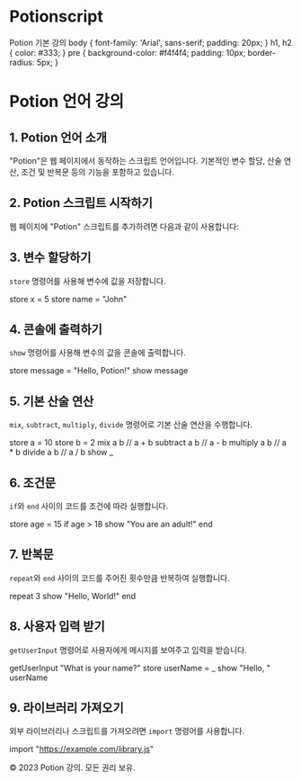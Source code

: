 # Potionscript
  Potion 기본 강의 body { font-family: 'Arial', sans-serif; padding: 20px; } h1, h2 { color: #333; } pre { background-color: #f4f4f4; padding: 10px; border-radius: 5px; }

Potion 언어 강의
============

1\. Potion 언어 소개
----------------

"Potion"은 웹 페이지에서 동작하는 스크립트 언어입니다. 기본적인 변수 할당, 산술 연산, 조건 및 반복문 등의 기능을 포함하고 있습니다.

2\. Potion 스크립트 시작하기
--------------------

웹 페이지에 "Potion" 스크립트를 추가하려면 다음과 같이 사용합니다:

<script type="text/potion">
  // Potion 코드
</script>

3\. 변수 할당하기
-----------

`store` 명령어를 사용해 변수에 값을 저장합니다.

store x = 5
store name = "John"
    

4\. 콘솔에 출력하기
------------

`show` 명령어를 사용해 변수의 값을 콘솔에 출력합니다.

store message = "Hello, Potion!"
show message
    

5\. 기본 산술 연산
------------

`mix`, `subtract`, `multiply`, `divide` 명령어로 기본 산술 연산을 수행합니다.

store a = 10
store b = 2
mix a b       // a + b
subtract a b  // a - b
multiply a b  // a \* b
divide a b    // a / b
show \_
    

6\. 조건문
-------

`if`와 `end` 사이의 코드를 조건에 따라 실행합니다.

store age = 15
if age > 18
  show "You are an adult!"
end
    

7\. 반복문
-------

`repeat`와 `end` 사이의 코드를 주어진 횟수만큼 반복하여 실행합니다.

repeat 3
  show "Hello, World!"
end
    

8\. 사용자 입력 받기
-------------

`getUserInput` 명령어로 사용자에게 메시지를 보여주고 입력을 받습니다.

getUserInput "What is your name?"
store userName = \_
show "Hello, " userName
    

9\. 라이브러리 가져오기
--------------

외부 라이브러리나 스크립트를 가져오려면 `import` 명령어를 사용합니다.

import "https://example.com/library.js"
    

© 2023 Potion 강의. 모든 권리 보유.
